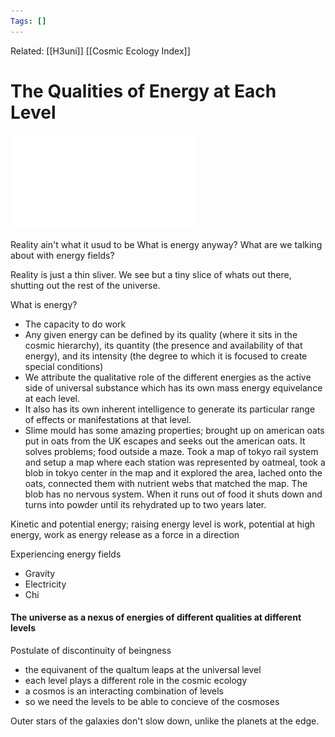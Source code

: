 ```yaml
---
Tags: []
---
```

Related: [[H3uni]] [[Cosmic Ecology Index]]
# The Qualities of Energy at Each Level

![](assets/CE-M3-Qualities-of-Energy.pdf)

Reality ain't what it usud to be
What is energy anyway?
What are we talking about with energy fields?

Reality is just a thin sliver.
We see but a tiny slice of whats out there, shutting out the rest of the universe.

What is energy?
- The capacity to do work
- Any given energy can be defined by its quality (where it sits in the cosmic hierarchy), its quantity (the presence and availability of that energy), and its intensity (the degree to which it is focused to create special conditions)
- We attribute the qualitative role of the different energies as the active side of universal substance which has its own mass energy equivelance at each level.
- It also has its own inherent intelligence to generate its particular range of effects or manifestations at that level.
- Slime mould has some amazing properties; brought up on american oats put in oats from the UK escapes and seeks out the american oats. It solves problems; food outside a maze. Took a map of tokyo rail system and setup a map where each station was represented by oatmeal, took a blob in tokyo center in the map and it explored the area, lached onto the oats, connected them with nutrient webs that matched the map. The blob has no nervous system. When it runs out of food it shuts down and turns into powder until its rehydrated up to two years later. 

Kinetic and potential energy; raising energy level is work, potential at high energy, work as energy release as a force in a direction

Experiencing energy fields
- Gravity 
- Electricity
- Chi

#### The universe as a nexus of energies of different qualities at different levels

Postulate of discontinuity of beingness
- the equivanent of the qualtum leaps at the universal level
- each level plays a different role in the cosmic ecology 
- a cosmos is an interacting combination of levels
- so we need the levels to be able to concieve of the cosmoses

Outer stars of the galaxies don't slow down, unlike the planets at the edge.